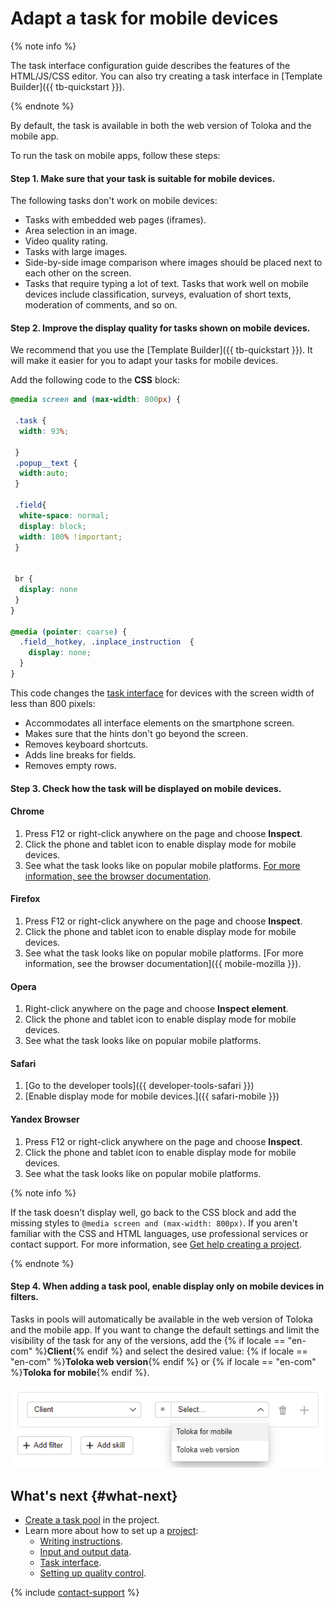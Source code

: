 # Adapt a task for mobile devices

{% note info %}

The task interface configuration guide describes the features of the HTML/JS/CSS editor. You can also try creating a task interface in [Template Builder]({{ tb-quickstart }}).

{% endnote %}


By default, the task is available in both the web version of Toloka and the mobile app.

To run the task on mobile apps, follow these steps:

#### Step 1. Make sure that your task is suitable for mobile devices.
The following tasks don't work on mobile devices:
- Tasks with embedded web pages (iframes).
- Area selection in an image.
- Video quality rating.
- Tasks with large images.
- Side-by-side image comparison where images should be placed next to each other on the screen.
- Tasks that require typing a lot of text.
Tasks that work well on mobile devices include classification, surveys, evaluation of short texts, moderation of comments, and so on.
#### Step 2. Improve the display quality for tasks shown on mobile devices.

We recommend that you use the [Template Builder]({{ tb-quickstart }}). It will make it easier for you to adapt your tasks for mobile devices.

Add the following code to the **CSS** block:

```css
@media screen and (max-width: 800px) {

 .task {
  width: 93%;

 }
 .popup__text {
  width:auto;
 }

 .field{
  white-space: normal;
  display: block;
  width: 100% !important;
 }


 br {
  display: none
 }
}

@media (pointer: coarse) {
  .field__hotkey, .inplace_instruction  {
    display: none;
  }
}
```

This code changes the [task interface](../../glossary.md#task-interface) for devices with the screen width of less than 800 pixels:
- Accommodates all interface elements on the smartphone screen.
- Makes sure that the hints don't go beyond the screen.
- Removes keyboard shortcuts.
- Adds line breaks for fields.
- Removes empty rows.

#### Step 3. Check how the task will be displayed on mobile devices.

#### Chrome

1. Press F12 or right-click anywhere on the page and choose **Inspect**.
1. Click the phone and tablet icon to enable display mode for mobile devices.
1. See what the task looks like on popular mobile platforms.
[For more information, see the browser documentation](https://developers.google.com/web/tools/chrome-devtools/device-mode).
#### Firefox

1. Press F12 or right-click anywhere on the page and choose **Inspect**.
1. Click the phone and tablet icon to enable display mode for mobile devices.
1. See what the task looks like on popular mobile platforms.
[For more information, see the browser documentation]({{ mobile-mozilla }}).

#### Opera

1. Right-click anywhere on the page and choose **Inspect element**.
1. Click the phone and tablet icon to enable display mode for mobile devices.
1. See what the task looks like on popular mobile platforms.

#### Safari

1. [Go to the developer tools]({{ developer-tools-safari }})
1. [Enable display mode for mobile devices.]({{ safari-mobile }})

#### Yandex Browser

1. Press F12 or right-click anywhere on the page and choose **Inspect**.
1. Click the phone and tablet icon to enable display mode for mobile devices.
1. See what the task looks like on popular mobile platforms.

{% note info %}

If the task doesn't display well, go back to the CSS block and add the missing styles to `@media screen and (max-width: 800px)`. If you aren't familiar with the CSS and HTML languages, use professional services or contact support. For more information, see [Get help creating a project](get-help.md).

{% endnote %}


#### Step 4. When adding a task pool, enable display only on mobile devices in filters.

Tasks in pools will automatically be available in the web version of Toloka and the mobile app. If you want to change the default settings and limit the visibility of the task for any of the versions, add the {% if locale == "en-com" %}**Client**{% endif %} and select the desired value: {% if locale == "en-com" %}**Toloka web version**{% endif %} or {% if locale == "en-com" %}**Toloka for mobile**{% endif %}.

![](../_images/interface-configuration/filters_web+apps.png)


## What's next {#what-next}

- [Create a task pool](pool-main.md) in the project.
- Learn more about how to set up a [project](../../glossary.md#project):
    - [Writing instructions](instruction.md).
    - [Input and output data](incoming.md).
    - [Task interface](spec.md).
    - [Setting up quality control](project-qa.md).



{% include [contact-support](../_includes/contact-support-help.md) %}
